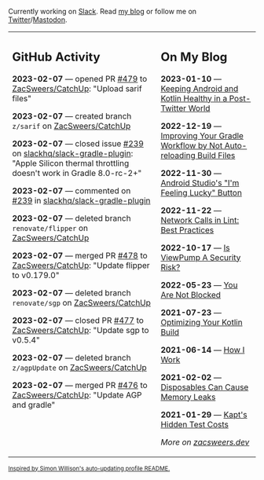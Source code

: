 Currently working on [Slack](https://slack.com/). Read [my blog](https://zacsweers.dev/) or follow me on [Twitter](https://twitter.com/ZacSweers)/[Mastodon](https://hachyderm.io/@ZacSweers).

<table><tr><td valign="top" width="60%">

## GitHub Activity
<!-- githubActivity starts -->
**2023-02-07** — opened PR [#479](https://github.com/ZacSweers/CatchUp/pull/479) to [ZacSweers/CatchUp](https://github.com/ZacSweers/CatchUp): "Upload sarif files"

**2023-02-07** — created branch `z/sarif` on [ZacSweers/CatchUp](https://github.com/ZacSweers/CatchUp)

**2023-02-07** — closed issue [#239](https://github.com/slackhq/slack-gradle-plugin/issues/239) on [slackhq/slack-gradle-plugin](https://github.com/slackhq/slack-gradle-plugin): "Apple Silicon thermal throttling doesn't work in Gradle 8.0-rc-2+"

**2023-02-07** — commented on [#239](https://github.com/slackhq/slack-gradle-plugin/issues/239#issuecomment-1421891979) in [slackhq/slack-gradle-plugin](https://github.com/slackhq/slack-gradle-plugin)

**2023-02-07** — deleted branch `renovate/flipper` on [ZacSweers/CatchUp](https://github.com/ZacSweers/CatchUp)

**2023-02-07** — merged PR [#478](https://github.com/ZacSweers/CatchUp/pull/478) to [ZacSweers/CatchUp](https://github.com/ZacSweers/CatchUp): "Update flipper to v0.179.0"

**2023-02-07** — deleted branch `renovate/sgp` on [ZacSweers/CatchUp](https://github.com/ZacSweers/CatchUp)

**2023-02-07** — closed PR [#477](https://github.com/ZacSweers/CatchUp/pull/477) to [ZacSweers/CatchUp](https://github.com/ZacSweers/CatchUp): "Update sgp to v0.5.4"

**2023-02-07** — deleted branch `z/agpUpdate` on [ZacSweers/CatchUp](https://github.com/ZacSweers/CatchUp)

**2023-02-07** — merged PR [#476](https://github.com/ZacSweers/CatchUp/pull/476) to [ZacSweers/CatchUp](https://github.com/ZacSweers/CatchUp): "Update AGP and gradle"
<!-- githubActivity ends -->
</td><td valign="top" width="40%">

## On My Blog
<!-- blog starts -->
**2023-01-10** — [Keeping Android and Kotlin Healthy in a Post-Twitter World](https://www.zacsweers.dev/keeping-android-healthy/)

**2022-12-19** — [Improving Your Gradle Workflow by Not Auto-reloading Build Files](https://www.zacsweers.dev/improving-your-workflow-by-not-auto-reloading-build-files/)

**2022-11-30** — [Android Studio's "I'm Feeling Lucky" Button](https://www.zacsweers.dev/android-studios-im-feeling-lucky-button/)

**2022-11-22** — [Network Calls in Lint: Best Practices](https://www.zacsweers.dev/network-calls-in-lint-best-practices/)

**2022-10-17** — [Is ViewPump A Security Risk?](https://www.zacsweers.dev/is-viewpump-a-security-risk/)

**2022-05-23** — [You Are Not Blocked](https://www.zacsweers.dev/you-are-not-blocked/)

**2021-07-23** — [Optimizing Your Kotlin Build](https://www.zacsweers.dev/optimizing-your-kotlin-build/)

**2021-06-14** — [How I Work](https://www.zacsweers.dev/how-i-work/)

**2021-02-02** — [Disposables Can Cause Memory Leaks](https://www.zacsweers.dev/disposables-can-cause-memory-leaks/)

**2021-01-29** — [Kapt's Hidden Test Costs](https://www.zacsweers.dev/kapts-hidden-test-costs/)
<!-- blog ends -->
_More on [zacsweers.dev](https://zacsweers.dev/)_
</td></tr></table>

<sub><a href="https://simonwillison.net/2020/Jul/10/self-updating-profile-readme/">Inspired by Simon Willison's auto-updating profile README.</a></sub>